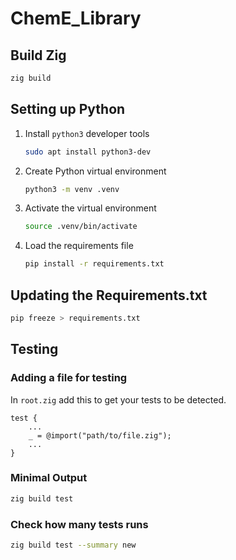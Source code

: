 # ChemE_Library

## Build Zig

```sh
zig build
```

## Setting up Python

1. Install `python3` developer tools

   ```sh
   sudo apt install python3-dev
   ```

1. Create Python virtual environment

   ```sh
   python3 -m venv .venv
   ```

1. Activate the virtual environment

   ```sh
   source .venv/bin/activate
   ```

1. Load the requirements file

   ```sh
   pip install -r requirements.txt
   ```

## Updating the Requirements.txt

```sh
pip freeze > requirements.txt
```

## Testing

### Adding a file for testing

In `root.zig` add this to get your tests to be detected.

```zig
test {
    ...
    _ = @import("path/to/file.zig");
    ...
}
```

### Minimal Output

```sh
zig build test
```

### Check how many tests runs

```sh
zig build test --summary new
```
